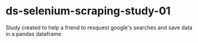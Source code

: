 # ds-selenium-scraping-study-01
Study created to help a friend to resquest google's searches and save data in a pandas dataframe
